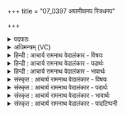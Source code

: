 +++
title = "07_0397 अपामीवामप स्त्रिधमप"

+++
<details><summary>पदपाठः</summary>

अ꣡प꣢꣯। अ꣡मी꣢꣯वाम्। अ꣡प꣢। स्रि꣡ध꣢꣯म्। अ꣡प꣢꣯। से꣣धत। दुर्मति꣢म्। दुः꣣। मति꣢म्। आ꣡दि꣢꣯त्यासः। आ। दि꣣त्यासः। युयो꣡त꣢न। यु꣣यो꣡त꣢। न꣣। नः। अँ꣡ह꣢꣯सः। ३९७।
</details>

<details><summary>अधिमन्त्रम् (VC)</summary>

- आदित्याः
- इरिम्बिठिः काण्वः
- उष्णिक्
- ऋषभः
- ऐन्द्रं काण्डम्
</details>

<details><summary>हिन्दी : आचार्य रामनाथ वेदालंकार - विषयः</summary>

अगले मन्त्र के आदित्य देवता हैं। उनसे कष्ट आदि के निवारण की प्रार्थना की गयी है।
</details>

<details><summary>हिन्दी : आचार्य रामनाथ वेदालंकार - पदार्थः</summary>

पदार्थान्वयभाषाः -  हे (आदित्यासः) शरीरस्थ प्राणो, राष्ट्रस्थ क्षत्रिय राजपुरुषो अथवा आदित्य ब्रह्मचारियो ! तुम शरीर, समाज और राष्ट्र से (अमीवाम्) रोग को (अप) दूर करो, (स्रिधम्) हिंसावृत्ति, शत्रुकृत हिंसा और हिंसक को (अप) दूर करो, तथा (दुर्मतिम्) कुमति को (अप सेधत) दूर करो। साथ ही (नः) हमें (अंहसः) पाप से (युयोतन) पृथक् करो ॥७॥
</details>

<details><summary>हिन्दी : आचार्य रामनाथ वेदालंकार - भावार्थः</summary>

भावार्थभाषाः -  प्राणायाम से, क्षत्रिय राजपुरुषों के कर्तव्यपालन से और आदित्य ब्रह्मचारियों के प्रयत्न से राष्ट्र से यथायोग्य रोग, हिंसावृत्तियाँ, शत्रुकृत हिंसा-उपद्रव आदि तथा पाप दूर किये जा सकते हैं ॥७॥
</details>

<details><summary>संस्कृत : आचार्य रामनाथ वेदालंकार - विषयः</summary>

अथादित्या देवताः। ते कष्टादीनां निवारणाय प्रार्थ्यन्ते।
</details>

<details><summary>संस्कृत : आचार्य रामनाथ वेदालंकार - पदार्थः</summary>

पदार्थान्वयभाषाः -  हे (आदित्यासः) शरीरस्थाः प्राणाः, राष्ट्रस्थाः क्षत्रियाः राजपुरुषाः, आदित्यब्रह्मचारिणो वा ! त्यान् नु क्षत्रियाँ॒ अव॑ आदि॒त्यान् या॑चिषामहे। ऋ० ८।६७।१—इति श्रुतेः क्षत्रिया राजपुरुषा अपि आदित्या उच्यन्ते। यूयम् शरीरात् समाजाद् राष्ट्राच्च (अमीवाम्) रोगम्। अम रोगे चुरादिः। (अप) अपसेधत अपगमयत, (स्रिधम्२) हिंसावृत्तिं, शत्रुकृतां हिंसां, हिंसकं वा (अप) अपसेधत अपगमयत। (दुर्मतिम्) कुमतिं च (अपसेधत) अप गमयत। सेधतिः गतिकर्मा। निघं० २।१४। किञ्च (नः) अस्मान् (अंहसः) पापात् (युयोतन) पृथक्कुरुत। यु मिश्रणामिश्रणयोः अदादिः, लोटि मध्यमबहुवचने ‘बहुलं छन्दसि। अ० २।४।७६’ इति शपः श्लौ ‘युयुत’ इति प्राप्ते ‘तप्तनप्तनथनाश्च। अ० ७।१।४५’ इति तस्य तनबादेशः। संहितायां दीर्घश्छान्दसः ॥७॥
</details>

<details><summary>संस्कृत : आचार्य रामनाथ वेदालंकार - भावार्थः</summary>

भावार्थभाषाः -  प्राणायामेन, क्षत्रियाणां राजपुरुषाणां कर्तव्यपालनेन, आदित्यब्रह्मचारिणां प्रयत्नेन च राष्ट्राद् यथायोग्यं रोगा हिंसावृत्तयः शत्रुकृता हिंसोपद्रवादयः पापानि च दूरीकर्तुं शक्यन्ते ॥७॥
</details>

<details><summary>संस्कृत : आचार्य रामनाथ वेदालंकार - पादटिप्पनी</summary>

टिप्पणी:   १. ऋ० ८।१८।१०। २. सृधम् शोषयितारम् उद्वेगकरं सत्त्वादि—इति वि०। स्रिधं हिंसां शत्रुभिः क्रियमाणाम्। क्षयो वा स्रिक्—इति भ०। स्रिधं बाधकं शत्रुम्—इति सा०।
</details>